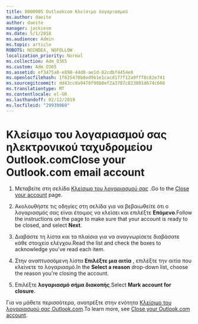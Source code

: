 ```yaml
---
title: 8000005 Outlookcom Κλείσιμο λογαριασμού
ms.author: daeite
author: daeite
manager: jackiesm
ms.date: 5/1/2018
ms.audience: Admin
ms.topic: article
ROBOTS: NOINDEX, NOFOLLOW
localization_priority: Normal
ms.collection: Adm_O365
ms.custom: Adm_O365
ms.assetid: ef3475a8-e898-44d8-ae1d-82cdbf4454e8
ms.openlocfilehash: 1f625470b8ed9b1e1cacd177f12a9fff8c82e741
ms.sourcegitcommit: dd43cc0a9470f98b8ef2a3787c823801d674c666
ms.translationtype: MT
ms.contentlocale: el-GR
ms.lasthandoff: 02/12/2019
ms.locfileid: "29939060"
---
```

# <a name="close-your-outlookcom-email-account"></a><span data-ttu-id="826d5-102">Κλείσιμο του λογαριασμού σας ηλεκτρονικού ταχυδρομείου Outlook.com</span><span class="sxs-lookup"><span data-stu-id="826d5-102">Close your Outlook.com email account</span></span>

1. <span data-ttu-id="826d5-103">Μεταβείτε στη σελίδα [Κλείσιμο του λογαριασμού σας](https://go.microsoft.com/fwlink/p/?linkid=845493) .</span><span class="sxs-lookup"><span data-stu-id="826d5-103">Go to the [Close your account](https://go.microsoft.com/fwlink/p/?linkid=845493) page.</span></span> 
    
2. <span data-ttu-id="826d5-104">Ακολουθήστε τις οδηγίες στη σελίδα για να βεβαιωθείτε ότι ο λογαριασμός σας είναι έτοιμος να κλείσει και επιλέξτε **Επόμενο**.</span><span class="sxs-lookup"><span data-stu-id="826d5-104">Follow the instructions on the page to make sure that your account is ready to be closed, and select **Next**.</span></span> 
    
3. <span data-ttu-id="826d5-105">Διαβάστε τη λίστα και τα πλαίσια για να αναγνωρίσετε διαβάσατε κάθε στοιχείο ελέγχου.</span><span class="sxs-lookup"><span data-stu-id="826d5-105">Read the list and check the boxes to acknowledge you've read each item.</span></span>
    
4. <span data-ttu-id="826d5-106">Στην αναπτυσσόμενη λίστα **Επιλέξτε μια αιτία** , επιλέξτε την αιτία που κλείνετε το λογαριασμό.</span><span class="sxs-lookup"><span data-stu-id="826d5-106">In the **Select a reason** drop-down list, choose the reason you're closing the account.</span></span> 
    
5. <span data-ttu-id="826d5-107">Επιλέξτε **λογαριασμό σήμα διακοπής**.</span><span class="sxs-lookup"><span data-stu-id="826d5-107">Select **Mark account for closure**.</span></span> 
    
<span data-ttu-id="826d5-108">Για να μάθετε περισσότερα, ανατρέξτε στην ενότητα [Κλείσιμο του λογαριασμού σας Outlook.com](https://go.microsoft.com/fwlink/p/?linkid=873106)[](https://support.office.com/article/564b801e-2a47-4cb2-afa8-12ead3185038.aspx).</span><span class="sxs-lookup"><span data-stu-id="826d5-108">To learn more, see [Close your Outlook.com account](https://go.microsoft.com/fwlink/p/?linkid=873106)[](https://support.office.com/article/564b801e-2a47-4cb2-afa8-12ead3185038.aspx).</span></span>
  


